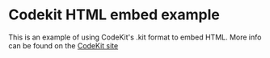# Codekit HTML embed example
This is an example of using CodeKit's .kit format to embed HTML. More info can be found on the <a href="http://incident57.com/codekit/kit.php">CodeKit site</a>